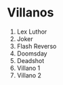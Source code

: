 # Villanos

1. Lex Luthor
2. Joker
3. Flash Reverso
4. Doomsday
5. Deadshot
6. Villano 1
7. Villano 2
